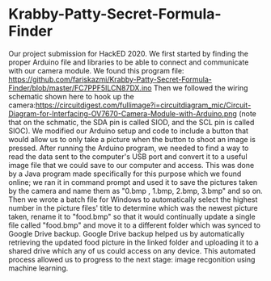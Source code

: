 # Krabby-Patty-Secret-Formula-Finder
Our project submission for HackED 2020.
We first started by finding the proper Arduino file and libraries to be able to connect and communicate with our camera module. 
We found this program file: https://github.com/fariskazmi/Krabby-Patty-Secret-Formula-Finder/blob/master/FC7PPF5ILCN87DX.ino
Then we followed the wiring schematic shown here to hook up the camera:https://circuitdigest.com/fullimage?i=circuitdiagram_mic/Circuit-Diagram-for-Interfacing-OV7670-Camera-Module-with-Arduino.png (note that on the schmatic, the SDA pin is called SIOD, and the SCL pin is called SIOC). We modified our Arduino setup and code to include a button that would allow us to only take a picture when the button to shoot an image is pressed. After running the Arduino program, we needed to find a way to read the data sent to the computer's USB port and convert it to a useful image file that we could save to our computer and access. This was done by a Java program made specifically for this purpose which we found online; we ran it in command prompt and used it to save the pictures taken by the camera and name them as "0.bmp , 1.bmp, 2.bmp, 3.bmp" and so on. Then we wrote a batch file for Windows to automatically select the highest number in the picture files' title to determine which was the newest picture taken, rename it to "food.bmp" so that it would continually update a single file called "food.bmp" and move it to a different folder which was synced to Google Drive backup. Google Drive backup helped us by automatically retrieving the updated food picture in the linked folder and uploading it to a shared drive which any of us could access on any device. This automated process allowed us to progress to the next stage: image recgonition using machine learning. 
